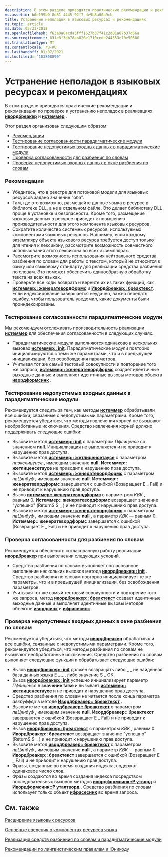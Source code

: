 ```yaml
---
description: В этом разделе приводятся практические рекомендации и рекомендации по проверке и устранению неполадок в реализациях Ивордбреакер и Истеммер.
ms.assetid: b0e199b9-8d81-4445-92f7-de9b8a00a9cb
title: Устранение неполадок в языковых ресурсах и рекомендациях
ms.topic: article
ms.date: 05/31/2018
ms.openlocfilehash: f63a0a8acda3fff1627b37f41c2d81a67b37d66a
ms.sourcegitcommit: 831e8f3db78ab820e1710cede244553c70e50500
ms.translationtype: MT
ms.contentlocale: ru-RU
ms.lasthandoff: 01/07/2021
ms.locfileid: "103808890"
---
```

# <a name="troubleshooting-language-resources-and-best-practices"></a>Устранение неполадок в языковых ресурсах и рекомендациях

В этом разделе приводятся практические рекомендации и рекомендации по проверке и устранению неполадок в реализациях [**ивордбреакер**](/windows/desktop/api/Indexsrv/nn-indexsrv-iwordbreaker) и [**истеммер**](/windows/desktop/api/Indexsrv/nn-indexsrv-istemmer) .

Этот раздел организован следующим образом:

-   [Рекомендации](#best-practices)
-   [Тестирование согласованности парадигматические модули](#testing-stemmer-consistency)
-   [Тестирование недопустимых входных данных в парадигматические модули](#testing-for-invalid-input-in-the-stemmer)
-   [Проверка согласованности для разбиения по словам](#testing-word-breaker-consistency)
-   [Проверка недопустимых входных данных в окне разбиения по словам](#testing-for-invalid-input-in-the-word-breaker)

### <a name="best-practices"></a>Рекомендации

-   Убедитесь, что в реестре для потоковой модели для языковых ресурсов задано значение "оба".
-   Там, где это возможно, размещайте данные языка в ресурсе в библиотеке DLL, а не в отдельном файле. Это делает библиотеку DLL проще в установке и безопасности. Кроме того, размещение языковых данных в ресурсе приведет к повышению производительности для этого компонента языковых ресурсов.
-   Сократите количество системных ресурсов, используемых компонентами языковых ресурсов. Например, если каждому экземпляру объекта языкового ресурса требуется доступ только для чтения к лексикону, рассмотрите возможность совместного использования этого лексикона во всех экземплярах.
-   Рассмотрите возможность использования нейтрального средства разбиения по словам для работы с текстом, который не относится к языку или языковому стандарту для реализации средства разбиения по словам. Это поможет обеспечить единообразную обработку текста на всех языках.
-   Проверьте все коды возврата и верните их из таких функций, как [**истеммер:: женератевордформс**](/windows/desktop/api/Indexsrv/nf-indexsrv-istemmer-generatewordforms) и [**Ивордбреакер:: бреактекст**](/windows/desktop/api/Indexsrv/nf-indexsrv-iwordbreaker-breaktext). Если индексирование завершается неудачно, важно передать ошибку, чтобы пользователь уведомил, какие документы были проиндексированы.

### <a name="testing-stemmer-consistency"></a>Тестирование согласованности парадигматические модули

Мы рекомендуем отслеживать производительность реализации [**истеммер**](/windows/desktop/api/Indexsrv/nn-indexsrv-istemmer) для обеспечения согласованности в следующих случаях.

-   Парадигматические модули выполняются одинаково в нескольких вызовах [**истеммер:: init**](/windows/desktop/api/Indexsrv/nf-indexsrv-istemmer-init). Парадигматические модули повторно инициализируются с теми же параметрами, что и в предыдущей инициализации, без освобождения параметров.
-   Учитывая тот же самый тестовый совокупности и повторение того же запроса, [**истеммер:: женератевордформс**](/windows/desktop/api/Indexsrv/nf-indexsrv-istemmer-generatewordforms) создает идентичные выходные данные и выполняет идентичные вызовы методов объекта [**ивордформсинк**](/windows/desktop/api/Indexsrv/nn-indexsrv-iwordformsink) .

### <a name="testing-for-invalid-input-in-the-stemmer"></a>Тестирование недопустимых входных данных в парадигматические модули

Рекомендуется следить за тем, как методы [**истеммер**](/windows/desktop/api/Indexsrv/nn-indexsrv-istemmer) обрабатывали все ошибки, связанные с недопустимыми параметрами. Кроме того, рекомендуется убедиться, что методы извлечения корней не вызывают необработанные исключения. Средство извлечения корней должно поддерживать следующие ошибки:

-   Вызовите метод [**истеммер:: init**](/windows/desktop/api/Indexsrv/nf-indexsrv-istemmer-init) с параметром *Пфлиценсе* со значением **null**. Инициализация не выполняется и не приводит к нарушению прав доступа.
-   Вызовите метод [**истеммер:: жетлиценсетаусе**](/windows/desktop/api/Indexsrv/nf-indexsrv-istemmer-getlicensetouse) с параметром *ппвкслиценсе* , имеющим значение **null**. **Истеммер:: жетлиценсетаусе** не приводит к нарушению прав доступа.
-   Вызовите метод [**истеммер:: женератевордформс**](/windows/desktop/api/Indexsrv/nf-indexsrv-istemmer-generatewordforms) с параметром *пвЦинбуф* , имеющим значение **null**. **Истеммер:: женератевордформс** завершается с ошибкой (Возвращает E \_ Fail) и не приводит к нарушению прав доступа.
-   Вызов [**истеммер:: женератевордформс**](/windows/desktop/api/Indexsrv/nf-indexsrv-istemmer-generatewordforms) с параметром *КВК* , равным 0. **Истеммер:: женератевордформс** возвращает значение "успешно" (ReturnS S \_ ) и не приводит к нарушению прав доступа.
-   Вызовите метод [**истеммер:: женератевордформс**](/windows/desktop/api/Indexsrv/nf-indexsrv-istemmer-generatewordforms) с параметром *пвЦинбуф* , имеющим значение **null** , а параметр *КВК* — равным 0. **Истеммер:: женератевордформс** завершается с ошибкой (Возвращает E \_ Fail) и не приводит к нарушению прав доступа.

### <a name="testing-word-breaker-consistency"></a>Проверка согласованности для разбиения по словам

Рекомендуется обеспечить согласованную работу реализации [**ивордбреакер**](/windows/desktop/api/Indexsrv/nn-indexsrv-iwordbreaker) при выполнении следующих условий.

-   Средство разбиения по словам выполняет согласованное выполнение нескольких вызовов метода [**ивордбреакер:: init**](/windows/desktop/api/Indexsrv/nf-indexsrv-iwordbreaker-init) . Средство разбиения по словам повторно инициализирует те же параметры, что и в предыдущей инициализации, без освобождения параметров.
-   Учитывая тот же самый тестовый совокупности и повторение того же запроса, метод [**ивордбреакер:: бреактекст**](/windows/desktop/api/Indexsrv/nf-indexsrv-iwordbreaker-breaktext) создает идентичные выходные данные и выполняет идентичные вызовы методов объектов [**ивордсинк**](iwordsink.md) и [**ифрасесинк**](/windows/win32/api/indexsrv/nn-indexsrv-iphrasesink) .

### <a name="testing-for-invalid-input-in-the-word-breaker"></a>Проверка недопустимых входных данных в окне разбиения по словам

Рекомендуется убедиться, что методы [**ивордбреакер**](/windows/desktop/api/Indexsrv/nn-indexsrv-iwordbreaker) обрабатывали все ошибки, связанные с недопустимыми параметрами. Кроме того, рекомендуется убедиться, что методы разбиения по словам не вызывают необработанные исключения. Средство разбиения по словам выполняет следующие функции и обрабатывает следующие ошибки:

-   Вызов [**ивордбреакер:: init**](/windows/desktop/api/Indexsrv/nf-indexsrv-iwordbreaker-init) должен возвращать либо \_ \_ не найденная база данных языка E \_ \_ , либо значение S \_ ОК.
-   Вызов [**ивордбреакер:: init**](/windows/desktop/api/Indexsrv/nf-indexsrv-iwordbreaker-init) успешно инициализирует параметр *Пфлиценсе* в **значение false** и вызывает [**истеммер:: жетлиценсетаусе**](/windows/desktop/api/Indexsrv/nf-indexsrv-istemmer-getlicensetouse) и не приводит к нарушению прав доступа.
-   Средство разбиения по словам не читается после конца параметра *авкбуффер* в методе [**Ивордбреакер:: бреактекст**](/windows/desktop/api/Indexsrv/nf-indexsrv-iwordbreaker-breaktext) .
-   Вызовите метод [**ивордбреакер:: бреактекст**](/windows/desktop/api/Indexsrv/nf-indexsrv-iwordbreaker-breaktext) с параметром *пвЦинбуф* , имеющим значение **null**. **Ивордбреакер:: бреактекст** завершается с ошибкой (Возвращает E \_ Fail) и не приводит к нарушению прав доступа.
-   Вызов [**ивордбреакер:: бреактекст**](/windows/desktop/api/Indexsrv/nf-indexsrv-iwordbreaker-breaktext) с параметром *КВК* , равным 0. **Ивордбреакер:: бреактекст** возвращает значение "успешно" (ReturnS S \_ ) и не приводит к нарушению прав доступа.
-   Вызовите метод [**ивордбреакер:: бреактекст**](/windows/desktop/api/Indexsrv/nf-indexsrv-iwordbreaker-breaktext) с параметром *пвЦинбуф* , имеющим значение **null** , а параметр *КВК* — равным 0. **Ивордбреакер:: бреактекст** завершается с ошибкой (Возвращает E \_ Fail) и не приводит к нарушению прав доступа.
-   Фразы, созданные во время создания индекса, содержат одинаковое число слов.
-   Фразы создаются во время создания индекса посредством последовательных вызовов методов [**ивордформсинк::P утворд**](iwordsink-putword.md) и [**Ивордформсинк::P уталтворд**](iwordsink-putaltword.md) . Средство разбиения по словам использует только объект [**ифрасесинк**](/windows/win32/api/indexsrv/nn-indexsrv-iphrasesink) во время запроса.

## <a name="related-topics"></a>См. также

<dl> <dt>

[Расширение языковых ресурсов](extending-language-resources-in-windows-search.md)
</dt> <dt>

[Основные сведения о компонентах ресурсов языка](understanding-language-resource-components.md)
</dt> <dt>

[Реализация средств разбиения по словам и парадигматические модули](implementing-a-word-breaker-and-stemmer.md)
</dt> <dt>

[Рекомендации по лингвистическим правилам и Юникоду](linguistic-and-unicode-considerations.md)
</dt> </dl>

 

 
